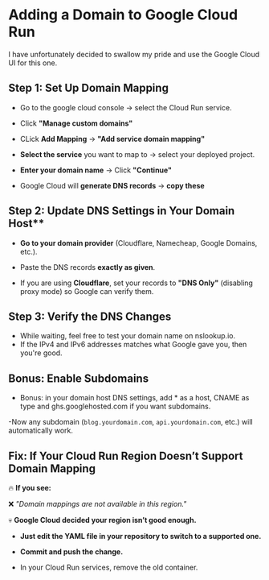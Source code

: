# Adding a Domain to Google Cloud Run

I have unfortunately decided to swallow my pride and use the Google Cloud UI for this one.

## Step 1: Set Up Domain Mapping

- Go to the google cloud console -> select the Cloud Run service.

- Click **"Manage custom domains"**

- CLick **Add Mapping** -> **"Add service domain mapping"**

- **Select the service** you want to map to -> select your deployed project.

- **Enter your domain name** -> Click **"Continue"**

- Google Cloud will **generate DNS records** -> **copy these**

## Step 2: Update DNS Settings in Your Domain Host**
- **Go to your domain provider** (Cloudflare, Namecheap, Google Domains, etc.).

- Paste the DNS records **exactly as given**.

- If you are using **Cloudflare**, set your records to **"DNS Only"** (disabling proxy mode) so Google can verify them.

## Step 3: Verify the DNS Changes

- While waiting, feel free to test your domain name on nslookup.io.
- If the IPv4 and IPv6 addresses matches what Google gave you, then you're good.

## Bonus: Enable Subdomains

- Bonus: in your domain host DNS settings, add * as a host, CNAME as type and ghs.googlehosted.com if you want subdomains.

-Now any subdomain (`blog.yourdomain.com`, `api.yourdomain.com`, etc.) will automatically work.

## Fix: If Your Cloud Run Region Doesn’t Support Domain Mapping

🔥 **If you see:**  

❌ _"Domain mappings are not available in this region."_  

💀 **Google Cloud decided your region isn’t good enough.**

- **Just edit the YAML file in your repository to switch to a supported one.**

- **Commit and push the change.**

- In your Cloud Run services, remove the old container.

